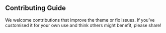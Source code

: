 ## Contributing Guide

We welcome contributions that improve the theme or fix issues. If you’ve customised it for your own use and think others might benefit, please share!
